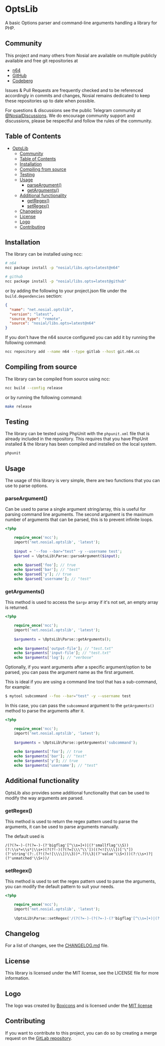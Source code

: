 # OptsLib

A basic Options parser and command-line arguments handling a library for PHP.

## Community

This project and many others from Nosial are available on multiple publicly available and free git repositories at

- [n64](https://git.n64.cc/nosial/optslib)
- [GitHub](https://github.com/nosial/optslib)
- [Codeberg](https://codeberg.org/nosial/optslib)

Issues & Pull Requests are frequently checked and to be referenced accordingly in commits and changes, Nosial remains
dedicated to keep these repositories up to date when possible.

For questions & discussions see the public Telegram community at [@NosialDiscussions](https://t.me/NosialDiscussions).
We do encourage community support and discussions, please be respectful and follow the rules of the community.

## Table of Contents

<!-- TOC -->
* [OptsLib](#optslib)
  * [Community](#community)
  * [Table of Contents](#table-of-contents)
  * [Installation](#installation)
  * [Compiling from source](#compiling-from-source)
  * [Testing](#testing)
  * [Usage](#usage)
    * [parseArgument()](#parseargument)
    * [getArguments()](#getarguments)
  * [Additional functionality](#additional-functionality)
    * [getRegex()](#getregex)
    * [setRegex()](#setregex)
  * [Changelog](#changelog)
  * [License](#license)
  * [Logo](#logo)
  * [Contributing](#contributing)
<!-- TOC -->

## Installation

The library can be installed using ncc:

```bash
# n64
ncc package install -p "nosial/libs.opts=latest@n64"

# github
ncc package install -p "nosial/libs.opts=latest@github"
```

or by adding the following to your project.json file under
the `build.dependencies` section:

```json
{
  "name": "net.nosial.optslib",
  "version": "latest",
  "source_type": "remote",
  "source": "nosial/libs.opts=latest@n64"
}
```

If you don't have the n64 source configured you can add it
by running the following command:

```bash
ncc repository add --name n64 --type gitlab --host git.n64.cc
```

## Compiling from source

The library can be compiled from source using ncc:

```bash
ncc build --config release
```

or by running the following command:

```bash
make release
```

## Testing

The library can be tested using PhpUnit with the `phpunit.xml` file that is already included in the repository.
This requires that you have PhpUnit installed & the library has been compiled and installed on the local system.

```bash
phpunit
```


## Usage

The usage of this library is very simple, there are
two functions that you can use to parse options.

### parseArgument()

Can be used to parse a single argument string/array, this is useful for
parsing command line arguments. The second argument is the maximum number
of arguments that can be parsed, this is to prevent infinite loops.

```php
<?php

    require_once('ncc');
    import('net.nosial.optslib', 'latest');
    
    $input = '--foo --bar="test" -y --username test';
    $parsed = \OptsLib\Parse::parseArgument($input);
    
    echo $parsed['foo']; // true
    echo $parsed['bar']; // "test"
    echo $parsed['y']; // true
    echo $parsed['username']; // "test"
```

### getArguments()

This method is used to access the `$argv` array
if it's not set, an empty array is returned.

```php
<?php

    require_once('ncc');
    import('net.nosial.optslib', 'latest');
    
    $arguments = \OptsLib\Parse::getArguments();
    
    echo $arguments['output-file']; // "test.txt"
    echo $arguments['input-file']; // "test.txt"
    echo $arguments['log']; // "verbose"
```

Optionally, if you want arguments after a specific argument/option
to be parsed, you can pass the argument name as the first argument.

This is ideal if you are using a command line tool that has
a sub-command, for example:

```bash
$ mytool subcommand --foo --bar="test" -y --username test
```

In this case, you can pass the `subcommand` argument to the
`getArguments()` method to parse the arguments after it.

```php
<?php

    require_once('ncc');
    import('net.nosial.optslib', 'latest');
    
    $arguments = \OptsLib\Parse::getArguments('subcommand');
    
    echo $arguments['foo']; // true
    echo $arguments['bar']; // "test"
    echo $arguments['y']; // true
    echo $arguments['username']; // "test"
```

## Additional functionality

OptsLib also provides some additional functionality that
can be used to modify the way arguments are parsed.

### getRegex()

This method is used to return the regex pattern used to parse
the arguments, it can be used to parse arguments manually.

The default used is

```regexp
/(?(?=-)-(?(?=-)-(?'bigflag'[^\\s=]+)|(?'smallflag'\\S))(?:\\s*=\\s*|\\s+)(?(?!-)(?(?=[\\\"\\'])((?<![\\\\])['\"])(?'string'(?:.(?!(?<![\\\\])\\3))*.?)\\3|(?'value'\\S+)))(?:\\s+)?|(?'unmatched'\\S+))/
```

### setRegex()

This method is used to set the regex pattern used to parse
the arguments, you can modify the default pattern to suit your needs.

```php
<?php

    require_once('ncc');
    import('net.nosial.optslib', 'latest');
    
    \OptsLib\Parse::setRegex('/(?(?=-)-(?(?=-)-(?'bigflag'[^\\s=]+)|(?'smallflag'\\S))(?:\\s*=\\s*|\\s+)(?(?!-)(?(?=[\\\"\\'])((?<![\\\\])['\"])(?'string'(?:.(?!(?<![\\\\])\\3))*.?)\\3|(?'value'\\S+)))(?:\\s+)?|(?'unmatched'\\S+))/');
```


## Changelog

For a list of changes, see the [CHANGELOG.md](CHANGELOG.md) file.


## License

This library is licensed under the MIT license, see the LICENSE file
for more information.


## Logo

The logo was created by [Boxicons](https://boxicons.com/) and is licensed
under the [MIT license](assets/LICENSE)

## Contributing

If you want to contribute to this project, you can do so by
creating a merge request on the [GitLab repository](https://git.n64.cc/nosial/libs/optslib).